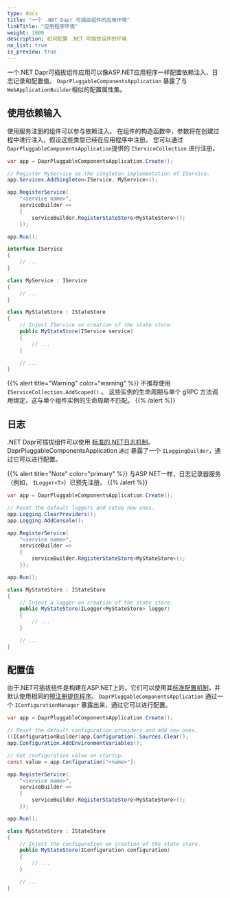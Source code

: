 ```yaml
---
type: docs
title: "一个 .NET Dapr 可插拔组件的应用环境"
linkTitle: "应用程序环境"
weight: 1000
description: 如何配置 .NET 可插拔组件的环境
no_list: true
is_preview: true
---
```


一个.NET Dapr可插拔组件应用可以像ASP.NET应用程序一样配置依赖注入、日志记录和配置值。  `DaprPluggableComponentsApplication` 暴露了与 `WebApplicationBuilder`相似的配置属性集。

## 使用依赖输入

使用服务注册的组件可以参与依赖注入。 在组件的构造函数中，参数将在创建过程中进行注入，假设这些类型已经在应用程序中注册。 您可以通过 `DaprPluggableComponentsApplication`提供的 `IServiceCollection` 进行注册。

```csharp
var app = DaprPluggableComponentsApplication.Create();

// Register MyService as the singleton implementation of IService.
app.Services.AddSingleton<IService, MyService>();

app.RegisterService(
    "<service name>",
    serviceBuilder =>
    {
        serviceBuilder.RegisterStateStore<MyStateStore>();
    });

app.Run();

interface IService
{
    // ...
}

class MyService : IService
{
    // ...
}

class MyStateStore : IStateStore
{
    // Inject IService on creation of the state store.
    public MyStateStore(IService service)
    {
        // ...
    }

    // ...
}
```

{{% alert title="Warning" color="warning" %}}
不推荐使用 `IServiceCollection.AddScoped()` 。 这些实例的生命周期与单个 gRPC 方法调用绑定，这与单个组件实例的生命周期不匹配。
{{% /alert %}}

## 日志

.NET Dapr可插拔组件可以使用 [标准的.NET日志机制](https://learn.microsoft.com/en-us/dotnet/core/extensions/logging)。 DaprPluggableComponentsApplication `通过` 暴露了一个 `ILoggingBuilder`，通过它可以进行配置。

{{% alert title="Note" color="primary" %}}
与ASP.NET一样，日志记录器服务（例如， `ILogger<T>`）已预先注册。
{{% /alert %}}

```csharp
var app = DaprPluggableComponentsApplication.Create();

// Reset the default loggers and setup new ones.
app.Logging.ClearProviders();
app.Logging.AddConsole();

app.RegisterService(
    "<service name>",
    serviceBuilder =>
    {
        serviceBuilder.RegisterStateStore<MyStateStore>();
    });

app.Run();

class MyStateStore : IStateStore
{
    // Inject a logger on creation of the state store.
    public MyStateStore(ILogger<MyStateStore> logger)
    {
        // ...
    }

    // ...
}
```

## 配置值

由于.NET可插拔组件是构建在ASP.NET上的，它们可以使用其[标准配置机制](https://learn.microsoft.com/en-us/dotnet/core/extensions/configuration)，并默认使用相同的[预注册提供程序](https://learn.microsoft.com/en-us/aspnet/core/fundamentals/configuration/?view=aspnetcore-6.0#default-application-configuration-sources)。 `DaprPluggableComponentsApplication` 通过一个 `IConfigurationManager` 暴露出来，通过它可以进行配置。

```csharp
var app = DaprPluggableComponentsApplication.Create();

// Reset the default configuration providers and add new ones.
((IConfigurationBuilder)app.Configuration).Sources.Clear();
app.Configuration.AddEnvironmentVariables();

// Get configuration value on startup.
const value = app.Configuration["<name>"];

app.RegisterService(
    "<service name>",
    serviceBuilder =>
    {
        serviceBuilder.RegisterStateStore<MyStateStore>();
    });

app.Run();

class MyStateStore : IStateStore
{
    // Inject the configuration on creation of the state store.
    public MyStateStore(IConfiguration configuration)
    {
        // ...
    }

    // ...
}
```

